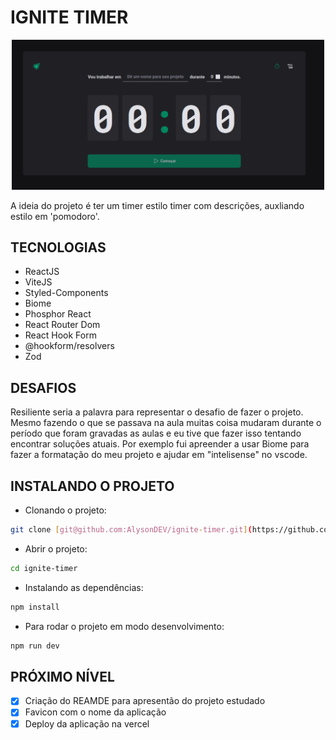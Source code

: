 # IGNITE TIMER

<div style="text-align: center">
  <img src="./.github/cover.png" width="500" />
</div>

A ideia do projeto é ter um timer estilo timer com descrições, auxliando estilo em 'pomodoro'.

## TECNOLOGIAS

 - ReactJS
 - ViteJS
 - Styled-Components
 - Biome
 - Phosphor React
 - React Router Dom
 - React Hook Form
 - @hookform/resolvers
 - Zod

## DESAFIOS

Resiliente seria a palavra para representar o desafio de fazer o projeto. Mesmo fazendo o que se passava na aula muitas coisa mudaram durante o período que foram gravadas as aulas e eu tive que fazer isso tentando encontrar soluções atuais. 
Por exemplo fui apreender a usar Biome para fazer a formatação do meu projeto e ajudar em "intelisense" no vscode.

## INSTALANDO O PROJETO

  - Clonando o projeto: 

  ```bash 
  git clone [git@github.com:AlysonDEV/ignite-timer.git](https://github.com/AlysonDEV/ignite-timer.git)
  ```

  - Abrir o projeto:

  ```bash
  cd ignite-timer
  ```

  -  Instalando as dependências:

  ```bash
  npm install
  ```

  - Para rodar o projeto em modo desenvolvimento:

  ```bash
  npm run dev
  ```

## PRÓXIMO NÍVEL

  - [x] Criação do REAMDE para apresentão do projeto estudado
  - [x] Favicon com o nome da aplicação
  - [x] Deploy da aplicação na vercel
